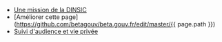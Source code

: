 - [Une mission de la DINSIC](http://modernisation.gouv.fr)
- [Améliorer cette page](https://github.com/betagouv/beta.gouv.fr/edit/master/{{ page.path }})
- [Suivi d'audience et vie privée](/suivi)
